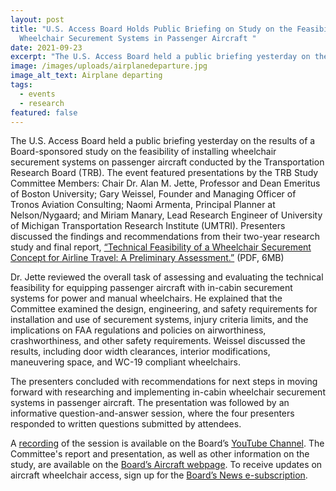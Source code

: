 ```yaml
---
layout: post
title: "U.S. Access Board Holds Public Briefing on Study on the Feasibility of
  Wheelchair Securement Systems in Passenger Aircraft "
date: 2021-09-23
excerpt: "The U.S. Access Board held a public briefing yesterday on the results of a Board-sponsored study on the feasibility of installing wheelchair securement systems on passenger aircraft conducted by the Transportation Research Board (TRB). The event featured presentations by . . . "
image: /images/uploads/airplanedeparture.jpg
image_alt_text: Airplane departing
tags:
  - events
  - research
featured: false
---
```

The U.S. Access Board held a public briefing yesterday on the results of a Board-sponsored study on the feasibility of installing wheelchair securement systems on passenger aircraft conducted by the Transportation Research Board (TRB). The event featured presentations by the TRB Study Committee Members: Chair Dr. Alan M. Jette, Professor and Dean Emeritus of Boston University; Gary Weissel, Founder and Managing Officer of Tronos Aviation Consulting; Naomi Armenta, Principal Planner at Nelson/Nygaard; and Miriam Manary, Lead Research Engineer of University of Michigan Transportation Research Institute (UMTRI). Presenters discussed the findings and recommendations from their two-year research study and final report, [“Technical Feasibility of a Wheelchair Securement Concept for Airline Travel: A Preliminary Assessment.”](https://www.access-board.gov/files/research/trb-final-report-sept2021.pdf) (PDF, 6MB) 

Dr. Jette reviewed the overall task of assessing and evaluating the technical feasibility for equipping passenger aircraft with in-cabin securement systems for power and manual wheelchairs. He explained that the Committee examined the design, engineering, and safety requirements for installation and use of securement systems, injury criteria limits, and the implications on FAA regulations and policies on airworthiness, crashworthiness, and other safety requirements. Weissel discussed the results, including door width clearances, interior modifications, maneuvering space, and WC-19 compliant wheelchairs. 

The presenters concluded with recommendations for next steps in moving forward with researching and implementing in-cabin wheelchair securement systems in passenger aircraft. The presentation was followed by an informative question-and-answer session, where the four presenters responded to written questions submitted by attendees. 

A [recording](https://youtu.be/VBJBi-DQRRk) of the session is available on the Board’s [YouTube Channel](https://www.youtube.com/channel/UC5tRWTtV5eSw68N3tSpmyWw). The Committee's report and presentation, as well as other information on the study, are available on the [Board’s Aircraft webpage](https://www.access-board.gov/aircraft/). To receive updates on aircraft wheelchair access, sign up for the [Board’s News e-subscription](https://public.govdelivery.com/accounts/USACCESS/subscriber/new?topic_id=USACCESS_1).
